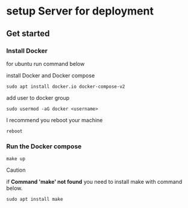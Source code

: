 # setup Server for deployment

## Get started

### Install Docker

for ubuntu run command below

install Docker and Docker compose

```
sudo apt install docker.io docker-compose-v2
```

add user to docker group

```
sudo usermod -aG docker <username>
```

I recommend you reboot your machine
```
reboot
```

### Run the Docker compose

```
make up
```

> [!CAUTION]
> if **Command 'make' not found**  you need to install make with command below.
>
> `sudo apt install make`